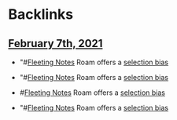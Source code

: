 
# Backlinks
## [February 7th, 2021](<February 7th, 2021.md>)
- "#[Fleeting Notes](<Fleeting Notes.md>) Roam offers a [selection bias](<selection bias.md>)

- "#[Fleeting Notes](<Fleeting Notes.md>) Roam offers a [selection bias](<selection bias.md>)

- #[Fleeting Notes](<Fleeting Notes.md>) Roam offers a [selection bias](<selection bias.md>)

- "#[Fleeting Notes](<Fleeting Notes.md>) Roam offers a [selection bias](<selection bias.md>)

